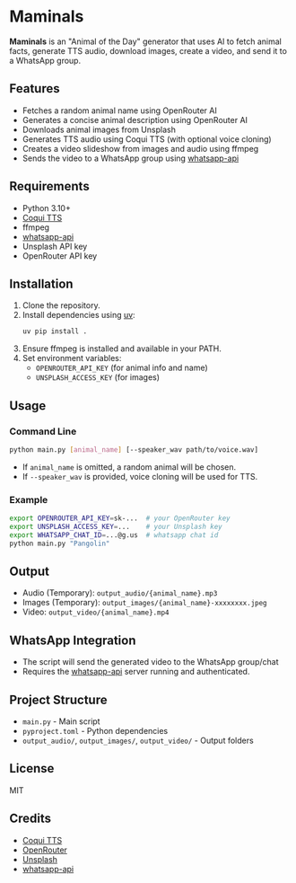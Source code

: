 # Maminals

**Maminals** is an "Animal of the Day" generator that uses AI to fetch animal facts, generate TTS audio, download images, create a video, and send it to a WhatsApp group.

## Features
- Fetches a random animal name using OpenRouter AI
- Generates a concise animal description using OpenRouter AI
- Downloads animal images from Unsplash
- Generates TTS audio using Coqui TTS (with optional voice cloning)
- Creates a video slideshow from images and audio using ffmpeg
- Sends the video to a WhatsApp group using [whatsapp-api](https://github.com/chrishubert/whatsapp-api)

## Requirements
- Python 3.10+
- [Coqui TTS](https://github.com/coqui-ai/TTS)
- ffmpeg
- [whatsapp-api](https://github.com/chrishubert/whatsapp-api)
- Unsplash API key
- OpenRouter API key

## Installation
1. Clone the repository.
2. Install dependencies using [uv](https://github.com/astral-sh/uv):
   ```bash
   uv pip install .
   ```
3. Ensure ffmpeg is installed and available in your PATH.
4. Set environment variables:
   - `OPENROUTER_API_KEY` (for animal info and name)
   - `UNSPLASH_ACCESS_KEY` (for images)

## Usage

### Command Line
```bash
python main.py [animal_name] [--speaker_wav path/to/voice.wav]
```
- If `animal_name` is omitted, a random animal will be chosen.
- If `--speaker_wav` is provided, voice cloning will be used for TTS.

### Example
```bash
export OPENROUTER_API_KEY=sk-...  # your OpenRouter key
export UNSPLASH_ACCESS_KEY=...    # your Unsplash key
export WHATSAPP_CHAT_ID=...@g.us  # whatsapp chat id
python main.py "Pangolin"
```

## Output
- Audio (Temporary): `output_audio/{animal_name}.mp3`
- Images (Temporary): `output_images/{animal_name}-xxxxxxxx.jpeg`
- Video: `output_video/{animal_name}.mp4`

## WhatsApp Integration
- The script will send the generated video to the WhatsApp group/chat
- Requires the [whatsapp-api](https://github.com/chrishubert/whatsapp-api) server running and authenticated.

## Project Structure
- `main.py` - Main script
- `pyproject.toml` - Python dependencies
- `output_audio/`, `output_images/`, `output_video/` - Output folders

## License
MIT

## Credits
- [Coqui TTS](https://github.com/coqui-ai/TTS)
- [OpenRouter](https://openrouter.ai/)
- [Unsplash](https://unsplash.com/)
- [whatsapp-api](https://github.com/chrishubert/whatsapp-api)
